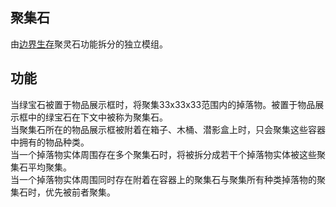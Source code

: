 ## 聚集石
由[边界生存](https://github.com/Fndream/BorderSurvivalModpack)聚灵石功能拆分的独立模组。

## 功能
当绿宝石被置于物品展示框时，将聚集33x33x33范围内的掉落物。被置于物品展示框中的绿宝石在下文中被称为聚集石。<br/>
当聚集石所在的物品展示框被附着在箱子、木桶、潜影盒上时，只会聚集这些容器中拥有的物品种类。<br/>
当一个掉落物实体周围存在多个聚集石时，将被拆分成若干个掉落物实体被这些聚集石平均聚集。<br/>
当一个掉落物实体周围同时存在附着在容器上的聚集石与聚集所有种类掉落物的聚集石时，优先被前者聚集。
